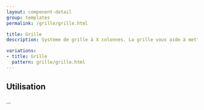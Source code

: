 ```yaml
---
layout: component-detail
group: templates
permalink: /grille/grille.html

title: Grille
description: Système de grille à X colonnes. La grille vous aide à mettre en page votre page de manière simple et ordonnée.

variations:
- title: Grille
  pattern: grille/grille.html
---
```


## Utilisation

...